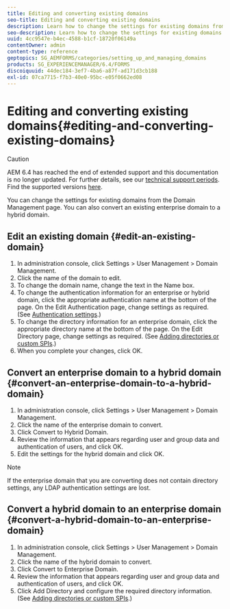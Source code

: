 ```yaml
---
title: Editing and converting existing domains
seo-title: Editing and converting existing domains
description: Learn how to change the settings for existing domains from the Domain Management page. Convert an existing enterprise domain to a hybrid domain or vice versa. 
seo-description: Learn how to change the settings for existing domains from the Domain Management page. Convert an existing enterprise domain to a hybrid domain or vice versa. 
uuid: 4cc9547e-b4ec-4588-b1cf-18720f06149a
contentOwner: admin
content-type: reference
geptopics: SG_AEMFORMS/categories/setting_up_and_managing_domains
products: SG_EXPERIENCEMANAGER/6.4/FORMS
discoiquuid: 44dec184-3ef7-4ba6-a87f-ad171d3cb188
exl-id: 07ca7715-f7b3-40e0-95bc-e05f0662ed08
---
```

# Editing and converting existing domains{#editing-and-converting-existing-domains}

>[!CAUTION]
>
>AEM 6.4 has reached the end of extended support and this documentation is no longer updated. For further details, see our [technical support periods](https://helpx.adobe.com/support/programs/eol-matrix.html). Find the supported versions [here](https://experienceleague.adobe.com/docs/).

You can change the settings for existing domains from the Domain Management page. You can also convert an existing enterprise domain to a hybrid domain.

## Edit an existing domain {#edit-an-existing-domain}

1. In administration console, click Settings &gt; User Management &gt; Domain Management.
1. Click the name of the domain to edit. 
1. To change the domain name, change the text in the Name box. 
1. To change the authentication information for an enterprise or hybrid domain, click the appropriate authentication name at the bottom of the page. On the Edit Authentication page, change settings as required. (See [Authentication settings](/help/forms/using/admin-help/configuring-authentication-providers.md#authentication-settings).)
1. To change the directory information for an enterprise domain, click the appropriate directory name at the bottom of the page. On the Edit Directory page, change settings as required. (See [Adding directories or custom SPIs](/help/forms/using/admin-help/configuring-directories.md#adding-directories-or-custom-spis).)
1. When you complete your changes, click OK.

## Convert an enterprise domain to a hybrid domain {#convert-an-enterprise-domain-to-a-hybrid-domain}

1. In administration console, click Settings &gt; User Management &gt; Domain Management.
1. Click the name of the enterprise domain to convert. 
1. Click Convert to Hybrid Domain.
1. Review the information that appears regarding user and group data and authentication of users, and click OK.
1. Edit the settings for the hybrid domain and click OK.

>[!NOTE]
>
>If the enterprise domain that you are converting does not contain directory settings, any LDAP authentication settings are lost.

## Convert a hybrid domain to an enterprise domain {#convert-a-hybrid-domain-to-an-enterprise-domain}

1. In administration console, click Settings &gt; User Management &gt; Domain Management.
1. Click the name of the hybrid domain to convert. 
1. Click Convert to Enterprise Domain.
1. Review the information that appears regarding user and group data and authentication of users, and click OK.
1. Click Add Directory and configure the required directory information. (See [Adding directories or custom SPIs](/help/forms/using/admin-help/configuring-directories.md#adding-directories-or-custom-spis).)
